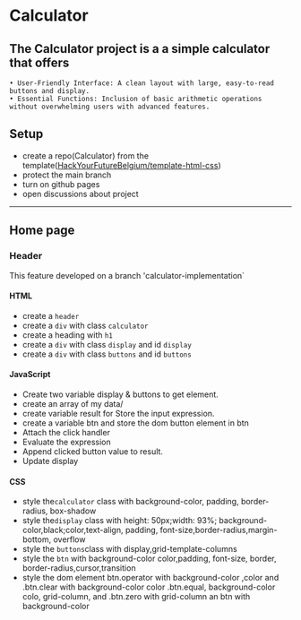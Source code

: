 # Calculator

## The Calculator project is a a simple calculator that offers

    • User-Friendly Interface: A clean layout with large, easy-to-read buttons and display.
    • Essential Functions: Inclusion of basic arithmetic operations without overwhelming users with advanced features.

## Setup

- create a repo(Calculator) from the
  template([HackYourFutureBelgium/template-html-css](https://github.com/sammou00/js-starter))
- protect the main branch
- turn on github pages
- open discussions about project

---

## Home page

### Header

This feature developed on a branch 'calculator-implementation`

#### HTML

- create a `header`
- create a `div` with class `calculator`
- create a heading with `h1`
- create a `div` with class `display` and id `display`
- create a `div` with class `buttons` and id `buttons`

#### JavaScript

- Create two variable display & buttons to get element.
- create an array of my data/
- create variable result for Store the input expression.
- create a variable btn and store the dom button element in btn
- Attach the click handler
- Evaluate the expression
- Append clicked button value to result.
- Update display

#### CSS

- style the`calculator` class with background-color, padding, border-radius, box-shadow
- style the`display` class with height: 50px;width: 93%; background-color,black;color,text-align, padding,
  font-size,border-radius,margin-bottom, overflow
- style the `buttons`class with display,grid-template-columns
- style the `btn` with background-color color,padding, font-size, border, border-radius,cursor,transition
- style the dom element btn.operator with background-color ,color and .btn.clear with background-color color
  .btn.equal, background-color colo, grid-column, and .btn.zero with grid-column an btn with background-color

